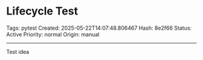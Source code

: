 # Lifecycle Test

Tags: pytest
Created: 2025-05-22T14:07:48.806467
Hash: 8e2f66
Status: Active
Priority: normal
Origin: manual

---

Test idea

